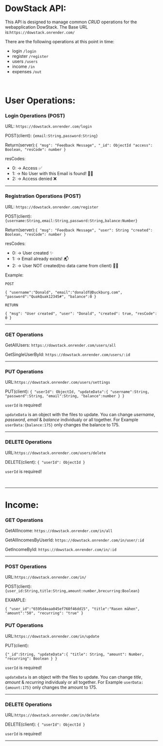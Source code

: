 # DowStack API:

This API is designed to manage common _CRUD_ operations for the webapplication DowStack. The Base URL is:`https://dowstack.onrender.com/`

There are the following operations at this point in time:

- login `/login`
- register `/register`
- users `/users`
- income `/in`
- expenses `/out`

<br>

# User Operations:

### Login Operations (POST)

URL: `https://dowstack.onrender.com/login`

POST(client): `{email:String,password:String}`

Return(server):`{
	"msg": "Feedback Message",
    "_id": ObjectId
	"access": Boolean,
	"resCode": number
}`

resCodes:

- 0: -> Access ✅
- 1: -> No User with this Email is found! 🙅‍♂️
- 2: -> Access denied ❌

---

### Registration Operations (POST)

URL: `https://dowstack.onrender.com/register`

POST(client): `{username:String,email:String,password:String,balance:Number}`

Return(server):`{
	"msg": "Feedback Message",
    "user": String
	"created": Boolean,
	"resCode": number
}`

resCodes:

- 0: -> User created ✨
- 1: -> Email already exists! 📬
- 2: -> User NOT created(no data came from client) 🤷‍♂️

Example:

`POST`

`{
	"username":"Donald",
	"email":"donaldf@Duckburg.com",
    "password":"QuakQuak12345#",
	"balance":0
}`

`RETURN`

`{
	"msg": "User created",
	"user": "Donald",
	"created": true,
	"resCode": 0
}`

---

### GET Operations

GetAllUsers:
`https://dowstack.onrender.com/users/all`

GetSingleUserById:
`https://dowstack.onrender.com/users/:id`

---

### PUT Operations

URL:`https://dowstack.onrender.com/users/settings`

PUT(client):
`{
	"userId": ObjectId,
	"updateData":{
		"username":String,
		"password":String,
		"email":String,
		"balance":number
	}
}`

`userId` is required!

`updateData` is an object with the files to update. You can change _username_, _password_, _email_ & _balance_ individualy or all together. For Example `userData:{balance:175}` only changes the balance to 175.

---

### DELETE Operations

URL:`https://dowstack.onrender.com/users/delete`

DELETE(client):
`{
	"userId": ObjectId
}`

`userId` is required!

<br>

---

# Income:

### GET Operations

GetAllIncome:
`https://dowstack.onrender.com/in/all`

GetAllIncomesByUserId:
`https://dowstack.onrender.com/in/user/:id`

GetIncomeById:
`https://dowstack.onrender.com/in/:id`

---

### POST Operations

URL:`https://dowstack.onrender.com/in/`

POST(client): `{user_id:String,title:String,amount:number,brecurring:Boolean}`

EXAMPLE:

`{
	"user_id":"6595d4eaa045ef760f46dd15",
	"title":"Rasen mähen",
    "amount":"50",
    "recurring": "true"
}`

### PUT Operations

URL:`https://dowstack.onrender.com/in/update`

PUT(client):

`{"_id":String,
 "updateData":{
	 "title": String,
		"amount": Number,
		"recurring": Boolean
 }
}`

`userId` is required!

`updateData` is an object with the files to update. You can change _title_, _amount_ & _recurring_ individualy or all together. For Example `userData:{amount:175}` only changes the amount to 175.

---

### DELETE Operations

URL:`https://dowstack.onrender.com/in/delete`

DELETE(client):
`{
	"userId": ObjectId
}`

`userId` is required!

---
